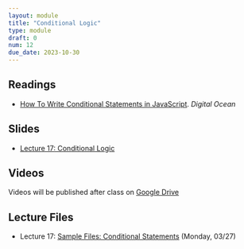 ```yaml
---
layout: module
title: "Conditional Logic"
type: module
draft: 0
num: 12
due_date: 2023-10-30
---
```


## Readings
* <a href="https://www.digitalocean.com/community/tutorials/how-to-write-conditional-statements-in-javascript" target="_blank">How To Write Conditional Statements in JavaScript</a>. <em>Digital Ocean</em>  

## Slides
* <a href="https://docs.google.com/presentation/d/1KurLBw0xSFToAmUyftaqv74MurX3N_qZWe1IY5tT0Lk/edit?usp=sharing" target="_blank">Lecture 17: Conditional Logic</a>

## Videos
Videos will be published after class on <a href="https://drive.google.com/drive/folders/1CxPSqGbbNUjc9OntwNqdoHvfSvchCpxE?usp=sharing" target="_blank">Google Drive</a>

## Lecture Files
* Lecture 17: <a href="/fall2023/course-files/lectures/lecture17.zip">Sample Files: Conditional Statements</a> (Monday, 03/27)